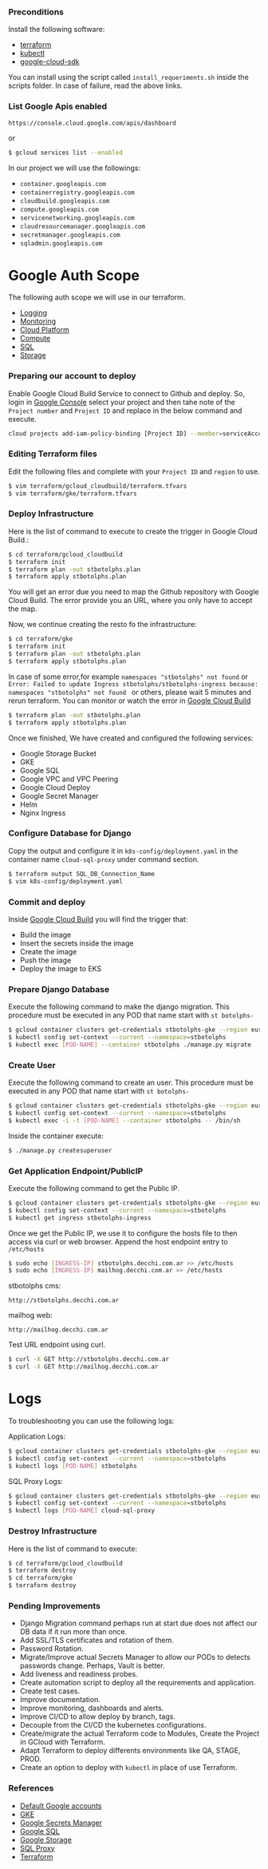 ### Preconditions
Install the following software:
- [terraform ](https://www.terraform.io/)
- [kubectl](https://kubernetes.io/docs/tasks/tools/install-kubectl/)
- [google-cloud-sdk](https://cloud.google.com/sdk/docs/install)

You can install using the script called `install_requeriments.sh` inside the scripts folder.
In case of failure, read the above links.

###  List Google Apis enabled
``` bash
https://console.cloud.google.com/apis/dashboard
``` 
or
``` bash
$ gcloud services list --enabled
```
In our project we will use the followings:
- `container.googleapis.com`
- `containerregistry.googleapis.com`
- `cloudbuild.googleapis.com`
- `compute.googleapis.com`
- `servicenetworking.googleapis.com`
- `cloudresourcemanager.googleapis.com`
- `secretmanager.googleapis.com`
- `sqladmin.googleapis.com`

# Google Auth Scope
The following auth scope we will use in our terraform.
- [Logging](https://www.googleapis.com/auth/logging.write)
- [Monitoring](https://www.googleapis.com/auth/monitoring)
- [Cloud Platform](https://www.googleapis.com/auth/cloud-platform)
- [Compute](https://www.googleapis.com/auth/compute)
- [SQL](https://www.googleapis.com/auth/sqlservice.admin)
- [Storage](https://www.googleapis.com/auth/devstorage.full_control)

### Preparing our account to deploy
Enable Google Cloud Build Service to connect to Github and deploy.
So, login in [Google Console](https://console.cloud.google.com/home/dashboard) select your project and then tahe note of
the `Project number` and `Project ID` and replace in the below command and execute.

``` bash
cloud projects add-iam-policy-binding [Project ID] --member=serviceAccount:[Project number]@cloudbuild.gserviceaccount.com --role=roles/container.developer
```
### Editing Terraform files
Edit the following files and complete with your `Project ID` and `region` to use.
``` bash
$ vim terraform/gcloud_cloudbuild/terraform.tfvars
$ vim terraform/gke/terraform.tfvars
```

### Deploy Infrastructure
Here is the list of command to execute to create the trigger in Google Cloud Build.:
``` bash
$ cd terraform/gcloud_cloudbuild
$ terraform init
$ terraform plan -out stbotolphs.plan
$ terraform apply stbotolphs.plan
```
You will get an error due you need to map the Github repository with Google Cloud Build. The error provide you an URL, 
where you only have to accept the map.

Now, we continue creating the resto fo the infrastructure:
``` bash
$ cd terraform/gke
$ terraform init
$ terraform plan -out stbotolphs.plan
$ terraform apply stbotolphs.plan
```
In case of some error,for example `namespaces "stbotolphs" not found` or `Error: Failed to update Ingress stbotolphs/stbotolphs-ingress because: namespaces "stbotolphs" not found
` or others, please wait 5 minutes and rerun terraform.
You can monitor or watch the error in [Google Cloud Build](https://console.cloud.google.com/cloud-build/)
``` bash
$ terraform plan -out stbotolphs.plan
$ terraform apply stbotolphs.plan
```
Once we finished, We have created and configured the following services:

- Google Storage Bucket
- GKE
- Google SQL
- Google VPC and VPC Peering
- Google Cloud Deploy
- Google Secret Manager
- Helm
- Nginx Ingress

### Configure Database for Django
Copy the output and configure it in `k8s-config/deployment.yaml` in the container name `cloud-sql-proxy` under command section.
``` bash
$ terraform output SQL_DB_Connection_Name
$ vim k8s-config/deployment.yaml
```

### Commit and deploy
Inside [Google Cloud Build](https://console.cloud.google.com/cloud-build/) you will find the trigger that:
- Build the image
- Insert  the secrets inside the image
- Create the image
- Push the image
- Deploy the image to EKS

### Prepare Django Database
Execute the following command to make the django migration. This procedure must be executed in any POD that name start
with `st botolphs-`

``` bash
$ gcloud container clusters get-credentials stbotolphs-gke --region europe-west2 --project [PROJECT-ID]
$ kubectl config set-context --current --namespace=stbotolphs
$ kubectl exec [POD-NAME] --container stbotolphs ./manage.py migrate
```

### Create User
Execute the following command to create an user. This procedure must be executed in any POD that name start
with `st botolphs-`

``` bash
$ gcloud container clusters get-credentials stbotolphs-gke --region europe-west2 --project [PROJECT-ID]
$ kubectl config set-context --current --namespace=stbotolphs
$ kubectl exec -i -t [POD-NAME] --container stbotolphs -- /bin/sh
```
Inside the container execute:
``` bash
$ ./manage.py createsuperuser
```

### Get Application Endpoint/PublicIP
Execute the following command to get the Public IP.
``` bash
$ gcloud container clusters get-credentials stbotolphs-gke --region europe-west2 --project [PROJECT-ID]
$ kubectl config set-context --current --namespace=stbotolphs
$ kubectl get ingress stbotolphs-ingress
```
Once we get the Public IP, we use it to configure the hosts file to then access via curl or web browser.
Append the host endpoint entry to `/etc/hosts`
``` bash
$ sudo echo [INGRESS-IP] stbotolphs.decchi.com.ar >> /etc/hosts
$ sudo echo [INGRESS-IP] mailhog.decchi.com.ar >> /etc/hosts
```

stbotolphs cms:
``` console
http://stbotolphs.decchi.com.ar
```

mailhog web:
``` console
http://mailhog.decchi.com.ar
```

Test URL endpoint using curl.
``` bash
$ curl -X GET http://stbotolphs.decchi.com.ar
$ curl -X GET http://mailhog.decchi.com.ar
```

# Logs
To troubleshooting you can use the following logs:

Application Logs:
``` bash
$ gcloud container clusters get-credentials stbotolphs-gke --region europe-west2 --project [PROJECT-ID]
$ kubectl config set-context --current --namespace=stbotolphs
$ kubectl logs [POD-NAME] stbotolphs
```
SQL Proxy Logs:
``` bash
$ gcloud container clusters get-credentials stbotolphs-gke --region europe-west2 --project [PROJECT-ID]
$ kubectl config set-context --current --namespace=stbotolphs
$ kubectl logs [POD-NAME] cloud-sql-proxy
```

### Destroy Infrastructure
Here is the list of command to execute:
``` bash
$ cd terraform/gcloud_cloudbuild
$ terraform destroy
$ cd terraform/gke
$ terraform destroy
```

### Pending Improvements
- Django Migration command perhaps run at start due does not affect our DB data if it run more than once.
- Add SSL/TLS certificates and rotation of them.
- Password Rotation.
- Migrate/Improve actual Secrets Manager to allow our PODs to detects passwords change. Perhaps, Vault is better.
- Add liveness and readiness probes.
- Create automation script to deploy all the requirements and application.
- Create test cases.
- Improve documentation. 
- Improve monitoring, dashboards and alerts.
- Improve CI/CD to allow deploy by branch, tags.
- Decouple from the CI/CD the kubernetes configurations.
- Create/migrate the actual Terraform code to Modules, Create the Project in GCloud with Terraform.
- Adapt Terraform to deploy differents environments like QA, STAGE, PROD.
- Create an option to deploy with `kubectl` in place of use Terraform.

### References
- [Default Google accounts ](https://cloud.google.com/compute/docs/access/service-accounts#default_service_account)
- [GKE](https://cloud.google.com/kubernetes-engine/docs)
- [Google Secrets Manager](https://cloud.google.com/secret-manager/docs)
- [Google SQL](https://cloud.google.com/sql/docs)
- [Google Storage](https://cloud.google.com/storage/docs)
- [SQL Proxy](https://cloud.google.com/sql/docs/postgres/connect-kubernetes-engine)
- [Terraform](https://www.terraform.io/docs/providers/google/guides/using_gke_with_terraform.html)
